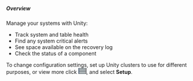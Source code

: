 ##### Overview
Manage your systems with Unity:

- Track system and table health
- Find any system critical alerts
- See space available on the recovery log
- Check the status of a component


To change configuration settings, set up Unity clusters to use for different purposes, or view more click ![Menu button](../../Images/btn-grayhamburg-newlogo.png), and select **Setup**.

